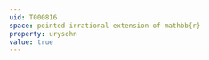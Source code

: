 ```yaml
---
uid: T000816
space: pointed-irrational-extension-of-mathbb{r}
property: urysohn
value: true
---
```


